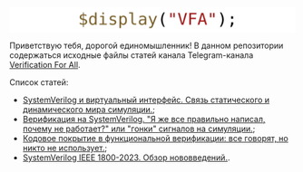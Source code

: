 <a href="https://t.me/verif_for_all"><img src="common/vfa.svg" align="center"></a>

Приветствую тебя, дорогой единомышленник! В данном репозитории содержаться исходные файлы статей канала Telegram-канала [Verification For All](https://t.me/verif_for_all).

Список статей:

- [SystemVerilog и виртуальный интерфейс. Связь статического и динамического мира симуляции.](./articles/virtual_intf/README.md);
- [Верификация на SystemVerilog. "Я же все правильно написал, почему не работает?" или "гонки" сигналов на симуляции.](./articles/race_condition/README.md);
- [Кодовое покрытие в функциональной верификации: все говорят, но никто не использует.](./articles/code_coverage/README.md);
- [SystemVerilog IEEE 1800-2023. Обзор нововведений.](./articles/sv_ieee_2023/README.md).

